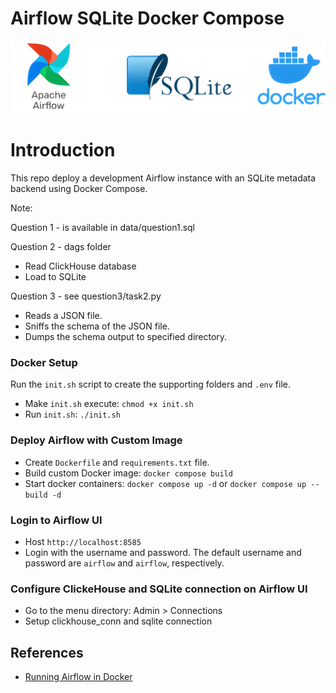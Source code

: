# Airflow SQLite Docker Compose
![airflow-sqlite-docker](thumbnail.webp "Airflow SQLite Docker")

# Introduction
This repo deploy a development Airflow instance with an SQLite metadata backend using Docker Compose. 

Note: 

Question 1 - is available in data/question1.sql

Question 2 - dags folder
- Read ClickHouse database
- Load to SQLite

Question 3 - see question3/task2.py
- Reads a JSON file.
- Sniffs the schema of the JSON file.
- Dumps the schema output to specified directory.

### Docker Setup
Run the `init.sh` script to create the supporting folders and `.env` file.
- Make `init.sh` execute: ```chmod +x init.sh```
- Run `init.sh`: ```./init.sh```

### Deploy Airflow with Custom Image
- Create `Dockerfile` and  `requirements.txt` file. 
- Build custom Docker image: `docker compose build`
- Start docker containers: `docker compose up -d` or `docker compose up --build -d`

### Login to Airflow UI
- Host `http://localhost:8585`
- Login with the username and password. The default username and password are `airflow` and `airflow`, respectively.
### Configure ClickeHouse and SQLite connection on Airflow UI
- Go to the menu directory: Admin > Connections
- Setup clickhouse_conn and sqlite connection

## References
- [Running Airflow in Docker](https://airflow.apache.org/docs/apache-airflow/2.10.0/howto/docker-compose/index.html)

